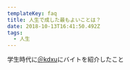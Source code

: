 ```yaml
---
templateKey: faq
title: 人生で成した最もよいことは？
date: 2018-10-13T16:41:50.492Z
tags:
  - 人生
---
```

学生時代に[＠kdxu](https://twitter.com/kdxu)にバイトを紹介したこと
